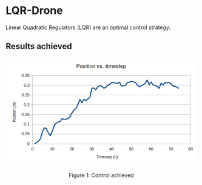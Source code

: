 # LQR-Drone
Linear Quadratic Regulators (LQR) are an optimal control strategy. 

## Results achieved
<p align="center">
  <kbd>
    <img src="https://raw.githubusercontent.com/keatinl1/LQR-Drone/main/plot.png">
  </kbd>
</p>
<p align="center">
Figure 1: Control achieved
</p>


